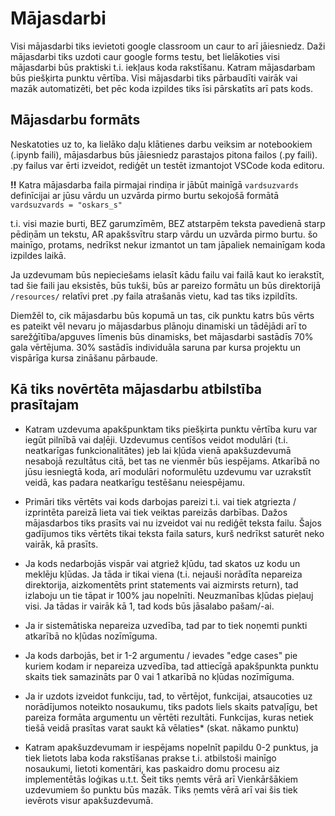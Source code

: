 # Mājasdarbi

Visi mājasdarbi tiks ievietoti google classroom un caur to arī jāiesniedz. Daži mājasdarbi tiks uzdoti caur google forms testu, bet lielākoties visi mājasdarbi būs praktiski t.i. iekļaus koda rakstīšanu. Katram mājasdarbam būs piešķirta punktu vērtība. Visi mājasdarbi tiks pārbaudīti vairāk vai mazāk automatizēti, bet pēc koda izpildes tiks īsi pārskatīts arī pats kods.

## Mājasdarbu formāts  

Neskatoties uz to, ka lielāko daļu klātienes darbu veiksim ar notebookiem (.ipynb faili), mājasdarbus būs jāiesniedz parastajos pitona failos (.py faili). .py failus var ērti izveidot, rediģēt un testēt izmantojot VSCode koda editoru.  

**!!** Katra mājasdarba faila pirmajai rindiņa ir jābūt mainīgā `vardsuzvards` definīcijai ar jūsu vārdu un uzvārda pirmo burtu sekojošā formātā  
``vardsuzvards = "oskars_s"``  

t.i. visi mazie burti, BEZ garumzīmēm, BEZ atstarpēm teksta pavedienā starp pēdiņām un tekstu, AR apakšsvītru starp vārdu un uzvārda pirmo burtu. šo mainīgo, protams, nedrīkst nekur izmantot un tam jāpaliek nemainīgam koda izpildes laikā.  

Ja uzdevumam būs nepieciešams ielasīt kādu failu vai failā kaut ko ierakstīt, tad šie faili jau eksistēs, būs tukši, būs ar pareizo formātu un būs direktorijā `/resources/` relatīvi pret .py faila atrašanās vietu, kad tas tiks izpildīts.

Diemžēl to, cik mājasdarbu būs kopumā un tas, cik punktu katrs būs vērts es pateikt vēl nevaru jo mājasdarbus plānoju dinamiski un tādējādi arī to sarežģītība/apguves līmenis būs dinamisks, bet mājasdarbi sastādīs 70% gala vērtējuma. 30% sastādīs individuāla saruna par kursa projektu un vispārīga kursa zināšanu pārbaude.



## Kā tiks novērtēta mājasdarbu atbilstība prasītajam  

* Katram uzdevuma apakšpunktam tiks piešķirta punktu vērtība kuru var iegūt pilnībā vai daļēji. Uzdevumus centīšos veidot modulāri (t.i. neatkarīgas funkcionalitātes) jeb lai kļūda vienā apakšuzdevumā nesabojā rezultātus citā, bet tas ne vienmēr būs iespējams. Atkarībā no jūsu iesniegtā koda, arī modulāri noformulētu uzdevumu var uzrakstīt veidā, kas padara neatkarīgu testēšanu neiespējamu.  

* Primāri tiks vērtēts vai kods darbojas pareizi t.i. vai tiek atgriezta / izprintēta pareizā lieta vai tiek veiktas pareizās darbības. Dažos mājasdarbos tiks prasīts vai nu izveidot vai nu rediģēt teksta failu. Šajos gadījumos tiks vērtēts tikai teksta faila saturs, kurš nedrīkst saturēt neko vairāk, kā prasīts.  

* Ja kods nedarbojās vispār vai atgriež kļūdu, tad skatos uz kodu un meklēju kļūdas. Ja tāda ir tikai viena (t.i. nejauši norādīta nepareiza direktorija, aizkomentēts print statements vai aizmirsts return), tad izlaboju un tie tāpat ir 100% jau nopelnīti. Neuzmanības kļūdas pieļauj visi. Ja tādas ir vairāk kā 1, tad kods būs jāsalabo pašam/-ai.  

* Ja ir sistemātiska nepareiza uzvedība, tad par to tiek noņemti punkti atkarībā no kļūdas nozīmīguma.  

* Ja kods darbojās, bet ir 1-2  argumentu / ievades "edge cases" pie kuriem kodam ir nepareiza uzvedība, tad attiecīgā apakšpunkta punktu skaits tiek samazināts par 0 vai 1 atkarībā no kļūdas nozīmīguma.  

* Ja ir uzdots izveidot funkciju, tad, to vērtējot, funkcijai, atsaucoties uz norādījumos noteikto nosaukumu, tiks padots liels skaits patvaļīgu, bet pareiza formāta argumentu un vērtēti rezultāti. Funkcijas, kuras netiek tiešā veidā prasītas varat saukt kā vēlaties\* (skat. nākamo punktu)  

* Katram apakšuzdevumam ir iespējams nopelnīt papildu 0-2 punktus, ja tiek lietots laba koda rakstīšanas prakse t.i. atbilstoši mainīgo nosaukumi, lietoti komentāri, kas paskaidro domu procesu aiz implementētās loģikas u.t.t. Šeit tiks ņemts vērā arī Vienkāršākiem uzdevumiem šo punktu būs mazāk. Tiks ņemts vērā arī vai šis tiek ievērots visur apakšuzdevumā.